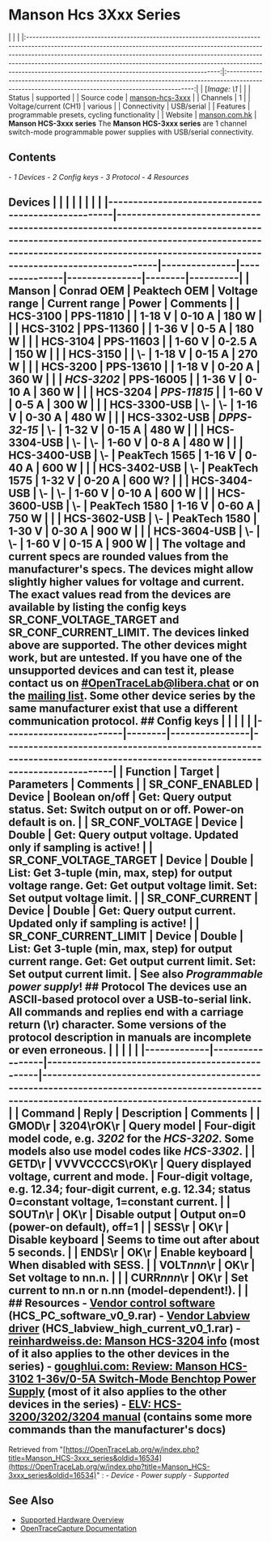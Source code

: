 # Manson Hcs 3Xxx Series
| | | |:-----------------------------------------------------------------------------------------------------------------------------------------------------------------------------------------------------------------------------------------------------------------------------------------------------------------------------------------------------------------------------------:|:--------------------------------------------------------------------------------------------------------------------------------------------------:| | [*Image: \1* | | | Status | supported | | Source code | [manson-hcs-3xxx](http://github.com/OpenTraceLab/?p=OpenTraceCapture.git;a=tree;f=src/hardware/manson-hcs-3xxx) | | Channels | 1 | | Voltage/current (CH1) | various | | Connectivity | USB/serial | | Features | programmable presets, cycling functionality | | Website | [manson.com.hk](https://www.manson.com.hk/product-list-filter/?cat_id=37&series_value=,140,) | **Manson HCS-3xxx series** The **Manson HCS-3xxx series** are 1 channel switch-mode programmable power supplies with USB/serial connectivity.
## Contents
\- *1 Devices* \- *2 Config keys* \- *3 Protocol* \- *4 Resources*
## Devices | | | | | | | | |----------------------------------------------------|--------------------------------------------------------------------------------------------------------------------------------------------------------------------------------------------------------------------|---------------|---------------|---------------|--------|----------| | Manson | Conrad OEM | Peaktech OEM | Voltage range | Current range | Power | Comments | | HCS-3100 | PPS-11810 | | 1-18 V | 0-10 A | 180 W | | | HCS-3102 | PPS-11360 | | 1-36 V | 0-5 A | 180 W | | | HCS-3104 | PPS-11603 | | 1-60 V | 0-2.5 A | 150 W | | | HCS-3150 | | \\- | 1-18 V | 0-15 A | 270 W | | | HCS-3200 | PPS-13610 | | 1-18 V | 0-20 A | 360 W | | | *HCS-3202* | PPS-16005 | | 1-36 V | 0-10 A | 360 W | | | HCS-3204 | *PPS-11815* | | 1-60 V | 0-5 A | 300 W | | | HCS-3300-USB | \\- | \\- | 1-16 V | 0-30 A | 480 W | | | HCS-3302-USB | *DPPS-32-15* | \\- | 1-32 V | 0-15 A | 480 W | | | HCS-3304-USB | \\- | \\- | 1-60 V | 0-8 A | 480 W | | | HCS-3400-USB | \\- | PeakTech 1565 | 1-16 V | 0-40 A | 600 W | | | HCS-3402-USB | \\- | PeakTech 1575 | 1-32 V | 0-20 A | 600 W? | | | HCS-3404-USB | \\- | \\- | 1-60 V | 0-10 A | 600 W | | | HCS-3600-USB | \\- | PeakTech 1580 | 1-16 V | 0-60 A | 750 W | | | HCS-3602-USB | \\- | PeakTech 1580 | 1-30 V | 0-30 A | 900 W | | | HCS-3604-USB | \\- | \\- | 1-60 V | 0-15 A | 900 W | | The voltage and current specs are rounded values from the manufacturer's specs. The devices might allow slightly higher values for voltage and current. The exact values read from the devices are available by listing the config keys **SR_CONF_VOLTAGE_TARGET** and **SR_CONF_CURRENT_LIMIT**. The devices linked above are supported. The other devices might work, but are untested. If you have one of the unsupported devices and can test it, please contact us on [#OpenTraceLab@libera.chat](https://web.libera.chat/#OpenTraceLab) or on the [mailing list](https://lists.sourceforge.net/lists/listinfo/OpenTraceLab-devel). Some other device series by the same manufacturer exist that use a different communication protocol. ## Config keys | | | | | |------------------------|--------|----------------|----------------------------------------------------------------------------------------------------------------------------| | Function | Target | Parameters | Comments | | SR_CONF_ENABLED | Device | Boolean on/off | Get: Query output status. Set: Switch output on or off. Power-on default is on. | | SR_CONF_VOLTAGE | Device | Double | Get: Query output voltage. Updated only if sampling is active! | | SR_CONF_VOLTAGE_TARGET | Device | Double | List: Get 3-tuple (min, max, step) for output voltage range. Get: Get output voltage limit. Set: Set output voltage limit. | | SR_CONF_CURRENT | Device | Double | Get: Query output current. Updated only if sampling is active! | | SR_CONF_CURRENT_LIMIT | Device | Double | List: Get 3-tuple (min, max, step) for output current range. Get: Get output current limit. Set: Set output current limit. | See also *Programmable power supply*! ## Protocol The devices use an ASCII-based protocol over a USB-to-serial link. All commands and replies end with a carriage return (**\r**) character. Some versions of the protocol description in manuals are incomplete or even erroneous. | | | | | |-------------|-----------------|-------------------------------------------------|--------------------------------------------------------------------------------------------------------------------------------------------------| | Command | Reply | Description | Comments | | GMOD\r | 3204\rOK\r | Query model | Four-digit model code, e.g. *3202* for the *HCS-3202*. Some models also use model codes like *HCS-3302*. | | GETD\r | VVVVCCCCS\rOK\r | Query displayed voltage, current and mode. | Four-digit voltage, e.g. 12.34; four-digit current, e.g. 12.34; status 0=constant voltage, 1=constant current. | | SOUT*n*\r | OK\r | Disable output | Output on=0 (power-on default), off=1 | | SESS\r | OK\r | Disable keyboard | Seems to time out after about 5 seconds. | | ENDS\r | OK\r | Enable keyboard | When disabled with SESS. | | VOLT*nnn*\r | OK\r | Set voltage to nn.n. | | | CURR*nnn*\r | OK\r | Set current to nn.n or n.nn (model-dependent!). | | ## Resources \- [Vendor control software](http://www.manson.com.hk/getfile/index/action/product/name/518216f50398a.rar) (HCS_PC_software_v0_9.rar) \- [Vendor Labview driver](http://www.manson.com.hk/getfile/index/action/product/name/518217ad534d4.rar) (HCS_labview_high_current_v0_1.rar) \- [reinhardweiss.de: Manson HCS-3204 info](http://www.reinhardweiss.de/german/sonstiges.htm#HCS) (most of it also applies to the other devices in the series) \- [goughlui.com: Review: Manson HCS-3102 1-36v/0-5A Switch-Mode Benchtop Power Supply](http://goughlui.com/?p=2927) (most of it also applies to the other devices in the series) \- [ELV: HCS-3200/3202/3204 manual](http://files.elv.de/Assets/Produkte/10/1067/106766/Downloads/106766_labornetzgeraet_hcs3202_um.pdf) (contains some more commands than the manufacturer's docs)
Retrieved from "[https://OpenTraceLab.org/w/index.php?title=Manson_HCS-3xxx_series&oldid=16534](https://OpenTraceLab.org/w/index.php?title=Manson_HCS-3xxx_series&oldid=16534)"
: \- *Device* \- *Power supply* \- *Supported*
## See Also
- [Supported Hardware Overview](../supported-hardware.md)
- [OpenTraceCapture Documentation](../../opentracecapture/overview.md)
